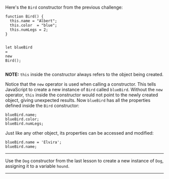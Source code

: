 <div class="challenge-instructions object-oriented-programming"><div><section id="description">
<p>Here's the <code>Bird</code> constructor from the previous challenge:</p>
<pre class="language-js"><code class="language-js"><span class="token keyword">function</span> <span class="token function">Bird</span><span class="token punctuation">(</span><span class="token punctuation">)</span> <span class="token punctuation">{</span>
  <span class="token keyword">this</span><span class="token punctuation">.</span>name <span class="token operator">=</span> <span class="token string">"Albert"</span><span class="token punctuation">;</span>
  <span class="token keyword">this</span><span class="token punctuation">.</span>color  <span class="token operator">=</span> <span class="token string">"blue"</span><span class="token punctuation">;</span>
  <span class="token keyword">this</span><span class="token punctuation">.</span>numLegs <span class="token operator">=</span> <span class="token number">2</span><span class="token punctuation">;</span>
<span class="token punctuation">}</span>

<span class="token keyword">let</span> blueBird <span class="token operator">=</span> <span class="token keyword">new</span> <span class="token class-name">Bird</span><span class="token punctuation">(</span><span class="token punctuation">)</span><span class="token punctuation">;</span>
</code></pre>
<p><strong>NOTE:</strong> <code>this</code> inside the constructor always refers to the object being created.</p>
<p>Notice that the <code>new</code> operator is used when calling a constructor. This tells JavaScript to create a new instance of <code>Bird</code> called <code>blueBird</code>. Without the <code>new</code> operator, <code>this</code> inside the constructor would not point to the newly created object, giving unexpected results. Now <code>blueBird</code> has all the properties defined inside the <code>Bird</code> constructor:</p>
<pre class="language-js"><code class="language-js">blueBird<span class="token punctuation">.</span>name<span class="token punctuation">;</span>
blueBird<span class="token punctuation">.</span>color<span class="token punctuation">;</span>
blueBird<span class="token punctuation">.</span>numLegs<span class="token punctuation">;</span>
</code></pre>
<p>Just like any other object, its properties can be accessed and modified:</p>
<pre class="language-js"><code class="language-js">blueBird<span class="token punctuation">.</span>name <span class="token operator">=</span> <span class="token string">'Elvira'</span><span class="token punctuation">;</span>
blueBird<span class="token punctuation">.</span>name<span class="token punctuation">;</span>
</code></pre>
</section></div><hr/><div><section id="instructions">
<p>Use the <code>Dog</code> constructor from the last lesson to create a new instance of <code>Dog</code>, assigning it to a variable <code>hound</code>.</p>
</section></div><hr/></div>